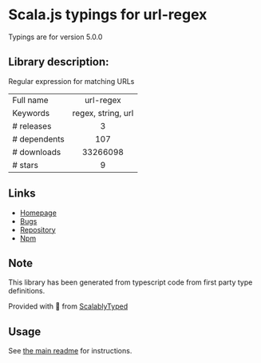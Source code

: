 
# Scala.js typings for url-regex

Typings are for version 5.0.0

## Library description:
Regular expression for matching URLs

|                    |                 |
| ------------------ | :-------------: |
| Full name          | url-regex |
| Keywords           | regex, string, url |
| # releases         | 3 |
| # dependents       | 107 |
| # downloads        | 33266098 |
| # stars            | 9 |

## Links
- [Homepage](https://github.com/kevva/url-regex#readme)
- [Bugs](https://github.com/kevva/url-regex/issues)
- [Repository](https://github.com/kevva/url-regex)
- [Npm](https://www.npmjs.com/package/url-regex)
    


## Note
This library has been generated from typescript code from first party type definitions.

Provided with :purple_heart: from [ScalablyTyped](https://github.com/oyvindberg/ScalablyTyped)

## Usage
See [the main readme](../../readme.md) for instructions.



